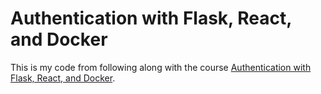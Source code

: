# Authentication with Flask, React, and Docker

This is my code from following along with the course 
[Authentication with Flask, React, and Docker](https://testdriven.io/courses/auth-flask-react).

